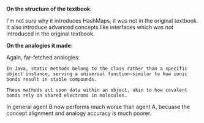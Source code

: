 **On the structure of the textbook**:

I'm not sure why it introduces HashMaps, it was not in the original textbook. It also introduce advanced concepts like interfaces which was not introduced in the original textbook.

**On the analogies it made**: 

Again, far-fetched analogies:

```
In Java, static methods belong to the class rather than a specific object instance, serving a universal function—similar to how ionic bonds result in stable compounds.

These methods act upon data within an object, akin to how covalent bonds rely on shared electrons in molecules.
```

In general agent B now performs much worse than agent A, becuase the concept alignment and analogy accuracy is much poorer.